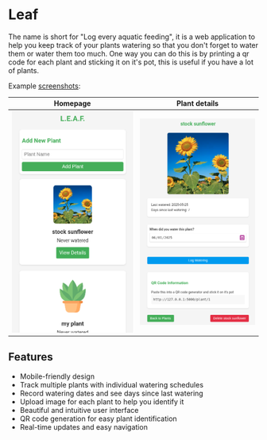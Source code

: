 # Leaf
The name is short for "Log every aquatic feeding", it is a web application to help you keep track of your plants watering so that you don't forget to water them or water them too much. One way you can do this is by printing a qr code for each plant and sticking it on it's pot, this is useful if you have a lot of plants.

Example [screenshots](screenshots/):

Homepage             |  Plant details
:-------------------------:|:-------------------------:
![](screenshots/homepage.png) | ![](screenshots/plant_details.png)

## Features

- Mobile-friendly design
- Track multiple plants with individual watering schedules
- Record watering dates and see days since last watering
- Upload image for each plant to help you identify it
- Beautiful and intuitive user interface
- QR code generation for easy plant identification
- Real-time updates and easy navigation
